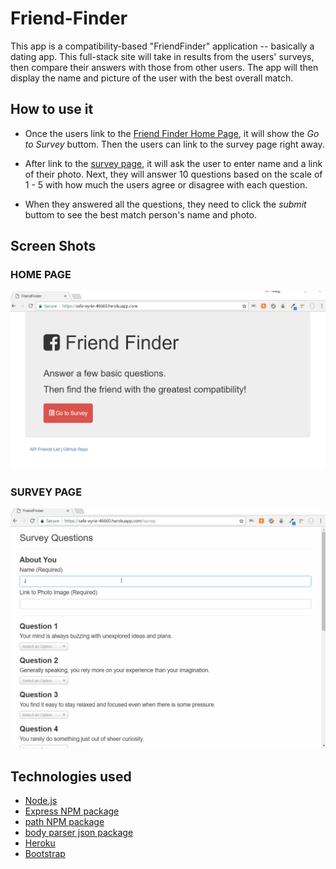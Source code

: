# Friend-Finder
This app is a compatibility-based "FriendFinder" application -- basically a dating app. This full-stack site will take in results from the users' surveys, then compare their answers with those from other users. The app will then display the name and picture of the user with the best overall match.

## How to use it

* Once the users link to the [Friend Finder Home Page](https://safe-eyrie-46660.herokuapp.com/), it will show the *Go to Survey* buttom. Then the users can link to the survey page right away.

* After link to the [survey page](https://safe-eyrie-46660.herokuapp.com/survey), it will ask the user to enter name and a link of their photo. Next, they will answer 10 questions based on the scale of 1 - 5 with how much the users agree or disagree with each question.

* When they answered all the questions, they need to click the *submit* buttom to see the best match person's name and photo.

## Screen Shots

### HOME PAGE
![homepage](images/homepage.png) 

### SURVEY PAGE 
![surveypage](images/survey.gif)

## Technologies used 
- [Node.js](https://nodejs.org/en/)
- [Express NPM package](https://www.npmjs.com/package/express)
- [path NPM package](https://www.npmjs.com/package/path)
- [body parser json package](https://www.npmjs.com/package/body-parser-json)
- [Heroku](https://www.heroku.com/platform)
- [Bootstrap](https://getbootstrap.com/)

